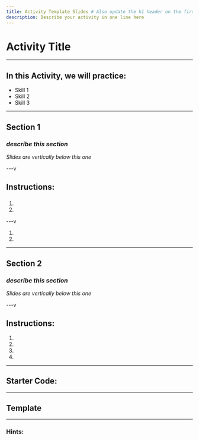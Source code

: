 ```yaml
---
title: Activity Template Slides # Also update the h1 header on the first slide to the same name
description: Describe your activity in one line here
---
```



<!--- 
**********
**********
An Activity is an experience that individual students (or groups of students) are completing on their own.
**********
**********
--->

# Activity Title

<!--- Enter Title of Activity here Here --->

---

## In this Activity, we will practice:

<!--- Insert Skills that are being practiced. Simple syntax is fine, e.g., "Using pallets." "Building a hash function"--->

- Skill 1
- Skill 2
- Skill 3

---

## Section 1

### _describe this section_

_Slides are vertically below this one_ 

---v

## Instructions:

<!--- Write numeric instructions in the order that the instructor will complete them. Put 1-2 steps on each slide.

Use language that is as direct and straightforward as possible for each instruction. Consider starting each instruction with a verb (e.g., "Open the XXX file", "Call the XXX API").

If any particular instruction is complicated, use multiple sentences or insert an image.

For the last instruction, clarify what 'success' looks like at the end of the workshop.
--->

###

1.
1.

---v

1.
1.

---

## Section 2

### _describe this section_

_Slides are vertically below this one_ 

---v

## Instructions:

<!--- Write numeric instructions in the order that the instructor will complete them. Put 1-2 steps on each slide.

Use language that is as direct and straightforward as possible for each instruction. Consider starting each instruction with a verb (e.g., "Open the XXX file", "Call the XXX API").

If any particular instruction is complicated, use multiple sentences or insert an image.

For the last instruction, clarify what 'success' looks like at the end of the workshop.
--->

1.
1.
1.
1.

---

## Starter Code:

<!--- If there is any starter code that is needed for this exercise, please insert a link to it here, or even the code snippet itself. If there is no starter code, erase this section. --->

---

## Template

<!--- If there is any kind of template that learners are filling in to complete this activity, link to it here.

If you want to use Rust code outside of the Substrate context, you may want to use a EvCxR template.

If you want to use Substrate or other proprietary tools,
--->

---

### Hints:

<!--- Add hints for any instructions or steps that are particularly complicated. Hints should not entirely provide the answer, but should provide a reference point for users to find the answer. --->
